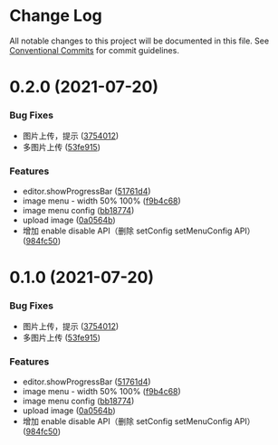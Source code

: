 # Change Log

All notable changes to this project will be documented in this file.
See [Conventional Commits](https://conventionalcommits.org) for commit guidelines.

# 0.2.0 (2021-07-20)


### Bug Fixes

* 图片上传，提示 ([3754012](https://github.com/wangeditor-team/we-2021/commit/37540129dff1212c5ebfd4ca3f4d4e8def735e73))
* 多图片上传 ([53fe915](https://github.com/wangeditor-team/we-2021/commit/53fe915aa7d40f05e1e9446c7f26606c46832ff3))


### Features

* editor.showProgressBar ([51761d4](https://github.com/wangeditor-team/we-2021/commit/51761d466ab3ef7c99e872954d4724ab51d8e28c))
* image menu - width 50% 100% ([f9b4c68](https://github.com/wangeditor-team/we-2021/commit/f9b4c68dff3232b50491b07949c20eb4c18baa6b))
* image menu config ([bb18774](https://github.com/wangeditor-team/we-2021/commit/bb187740e9703b4a76cde4f5e4d32ac714aa793a))
* upload image ([0a0564b](https://github.com/wangeditor-team/we-2021/commit/0a0564bf14edd4dea6eb958e653272a9a216cec1))
* 增加 enable disable API（删除 setConfig setMenuConfig API） ([984fc50](https://github.com/wangeditor-team/we-2021/commit/984fc50520061fc34ea08f4136bdeb93dee46564))





# 0.1.0 (2021-07-20)


### Bug Fixes

* 图片上传，提示 ([3754012](https://github.com/wangeditor-team/we-2021/commit/37540129dff1212c5ebfd4ca3f4d4e8def735e73))
* 多图片上传 ([53fe915](https://github.com/wangeditor-team/we-2021/commit/53fe915aa7d40f05e1e9446c7f26606c46832ff3))


### Features

* editor.showProgressBar ([51761d4](https://github.com/wangeditor-team/we-2021/commit/51761d466ab3ef7c99e872954d4724ab51d8e28c))
* image menu - width 50% 100% ([f9b4c68](https://github.com/wangeditor-team/we-2021/commit/f9b4c68dff3232b50491b07949c20eb4c18baa6b))
* image menu config ([bb18774](https://github.com/wangeditor-team/we-2021/commit/bb187740e9703b4a76cde4f5e4d32ac714aa793a))
* upload image ([0a0564b](https://github.com/wangeditor-team/we-2021/commit/0a0564bf14edd4dea6eb958e653272a9a216cec1))
* 增加 enable disable API（删除 setConfig setMenuConfig API） ([984fc50](https://github.com/wangeditor-team/we-2021/commit/984fc50520061fc34ea08f4136bdeb93dee46564))
